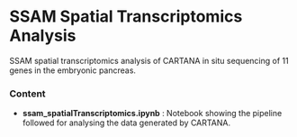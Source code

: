 # SSAM Spatial Transcriptomics Analysis
SSAM spatial transcriptomics analysis of CARTANA in situ sequencing of 11 genes in the embryonic pancreas.

### Content
- **ssam_spatialTranscriptomics.ipynb** : Notebook showing the pipeline followed for analysing the data generated by CARTANA.
